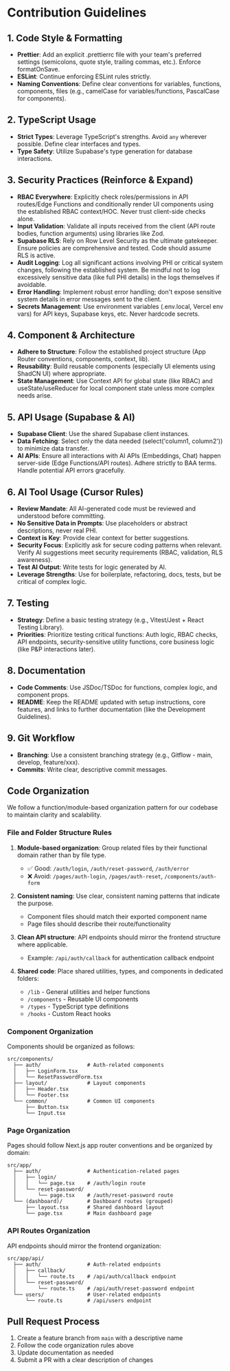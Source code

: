 # Contribution Guidelines

## 1. Code Style & Formatting

- **Prettier**: Add an explicit .prettierrc file with your team's preferred settings (semicolons, quote style, trailing commas, etc.). Enforce formatOnSave.
- **ESLint**: Continue enforcing ESLint rules strictly.
- **Naming Conventions**: Define clear conventions for variables, functions, components, files (e.g., camelCase for variables/functions, PascalCase for components).

## 2. TypeScript Usage

- **Strict Types**: Leverage TypeScript's strengths. Avoid `any` wherever possible. Define clear interfaces and types.
- **Type Safety**: Utilize Supabase's type generation for database interactions.

## 3. Security Practices (Reinforce & Expand)

- **RBAC Everywhere**: Explicitly check roles/permissions in API routes/Edge Functions and conditionally render UI components using the established RBAC context/HOC. Never trust client-side checks alone.
- **Input Validation**: Validate all inputs received from the client (API route bodies, function arguments) using libraries like Zod.
- **Supabase RLS**: Rely on Row Level Security as the ultimate gatekeeper. Ensure policies are comprehensive and tested. Code should assume RLS is active.
- **Audit Logging**: Log all significant actions involving PHI or critical system changes, following the established system. Be mindful not to log excessively sensitive data (like full PHI details) in the logs themselves if avoidable.
- **Error Handling**: Implement robust error handling; don't expose sensitive system details in error messages sent to the client.
- **Secrets Management**: Use environment variables (.env.local, Vercel env vars) for API keys, Supabase keys, etc. Never hardcode secrets.

## 4. Component & Architecture

- **Adhere to Structure**: Follow the established project structure (App Router conventions, components, context, lib).
- **Reusability**: Build reusable components (especially UI elements using ShadCN UI) where appropriate.
- **State Management**: Use Context API for global state (like RBAC) and useState/useReducer for local component state unless more complex needs arise.

## 5. API Usage (Supabase & AI)

- **Supabase Client**: Use the shared Supabase client instances.
- **Data Fetching**: Select only the data needed (select('column1, column2')) to minimize data transfer.
- **AI APIs**: Ensure all interactions with AI APIs (Embeddings, Chat) happen server-side (Edge Functions/API routes). Adhere strictly to BAA terms. Handle potential API errors gracefully.

## 6. AI Tool Usage (Cursor Rules)

- **Review Mandate**: All AI-generated code must be reviewed and understood before committing.
- **No Sensitive Data in Prompts**: Use placeholders or abstract descriptions, never real PHI.
- **Context is Key**: Provide clear context for better suggestions.
- **Security Focus**: Explicitly ask for secure coding patterns when relevant. Verify AI suggestions meet security requirements (RBAC, validation, RLS awareness).
- **Test AI Output**: Write tests for logic generated by AI.
- **Leverage Strengths**: Use for boilerplate, refactoring, docs, tests, but be critical of complex logic.

## 7. Testing

- **Strategy**: Define a basic testing strategy (e.g., Vitest/Jest + React Testing Library).
- **Priorities**: Prioritize testing critical functions: Auth logic, RBAC checks, API endpoints, security-sensitive utility functions, core business logic (like P&P interactions later).

## 8. Documentation

- **Code Comments**: Use JSDoc/TSDoc for functions, complex logic, and component props.
- **README**: Keep the README updated with setup instructions, core features, and links to further documentation (like the Development Guidelines).

## 9. Git Workflow

- **Branching**: Use a consistent branching strategy (e.g., Gitflow - main, develop, feature/xxx).
- **Commits**: Write clear, descriptive commit messages.

## Code Organization

We follow a function/module-based organization pattern for our codebase to maintain clarity and scalability.

### File and Folder Structure Rules

1. **Module-based organization**: Group related files by their functional domain rather than by file type.

   - ✅ Good: `/auth/login`, `/auth/reset-password`, `/auth/error`
   - ❌ Avoid: `/pages/auth-login`, `/pages/auth-reset`, `/components/auth-form`

2. **Consistent naming**: Use clear, consistent naming patterns that indicate the purpose.

   - Component files should match their exported component name
   - Page files should describe their route/functionality

3. **Clean API structure**: API endpoints should mirror the frontend structure where applicable.

   - Example: `/api/auth/callback` for authentication callback endpoint

4. **Shared code**: Place shared utilities, types, and components in dedicated folders:
   - `/lib` - General utilities and helper functions
   - `/components` - Reusable UI components
   - `/types` - TypeScript type definitions
   - `/hooks` - Custom React hooks

### Component Organization

Components should be organized as follows:

```
src/components/
  ├── auth/               # Auth-related components
  │   ├── LoginForm.tsx
  │   └── ResetPasswordForm.tsx
  ├── layout/             # Layout components
  │   ├── Header.tsx
  │   └── Footer.tsx
  └── common/             # Common UI components
      ├── Button.tsx
      └── Input.tsx
```

### Page Organization

Pages should follow Next.js app router conventions and be organized by domain:

```
src/app/
  ├── auth/               # Authentication-related pages
  │   ├── login/
  │   │   └── page.tsx    # /auth/login route
  │   └── reset-password/
  │       └── page.tsx    # /auth/reset-password route
  └── (dashboard)/        # Dashboard routes (grouped)
      ├── layout.tsx      # Shared dashboard layout
      └── page.tsx        # Main dashboard page
```

### API Routes Organization

API endpoints should mirror the frontend organization:

```
src/app/api/
  ├── auth/               # Auth-related endpoints
  │   ├── callback/
  │   │   └── route.ts    # /api/auth/callback endpoint
  │   └── reset-password/
  │       └── route.ts    # /api/auth/reset-password endpoint
  └── users/              # User-related endpoints
      └── route.ts        # /api/users endpoint
```

## Pull Request Process

1. Create a feature branch from `main` with a descriptive name
2. Follow the code organization rules above
3. Update documentation as needed
4. Submit a PR with a clear description of changes
